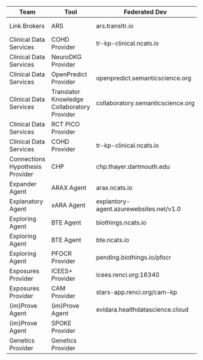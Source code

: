 |Team|Tool|Federated Dev|Dev|Where
|---|---|---|---|---
|Link Brokers|ARS|ars.transltr.io|ars-dev.transltr.io|NCATS AWS
|Clinical Data Services|COHD Provider|tr-kp-clinical.ncats.io||NCATS AWS
|Clinical Data Services|NeuroDKG Provider|||
|Clinical Data Services|OpenPredict Provider|openpredict.semanticscience.org||
|Clinical Data Services|Translator Knowledge Collaboratory Provider|collaboratory.semanticscience.org||
|Clinical Data Services|RCT PICO Provider|||
|Clinical Data Services|COHD Provider|tr-kp-clinical.ncats.io||
|Connections Hypothesis Provider|CHP|chp.thayer.dartmouth.edu||
|Expander Agent|ARAX Agent|arax.ncats.io||NCATS AWS
|Explanatory Agent|xARA Agent|explantory-agent.azurewebsites.net/v1.0||
|Exploring Agent|BTE Agent|biothings.ncats.io||NCATS AWS
|Exploring Agent|BTE Agent|bte.ncats.io||NCATS AWS
|Exploring Agent|PFOCR Provider|pending.biothings.io/pfocr||
|Exposures Provider|ICEES+ Provider|icees.renci.org:16340||
|Exposures Provider|CAM Provider|stars-app.renci.org/cam-kp||
|(im)Prove Agent|(im)Prove Agent|evidara.healthdatascience.cloud||
|(im)Prove Agent|SPOKE Provider|||
|Genetics Provider|Genetics Provider|||
